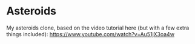 # Asteroids

My asteroids clone, based on the video tutorial here (but with a few extra things included):
https://www.youtube.com/watch?v=Au51jX3oa4w

